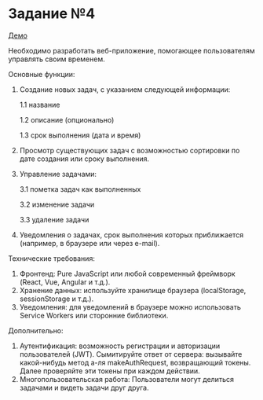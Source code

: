 # Задание №4

[Демо](https://64fd9771866787030417bb49--amazing-jelly-b88c2d.netlify.app/)

Необходимо разработать веб-приложение, помогающее пользователям управлять своим временем.

Основные функции:
1. Создание новых задач, с указанием следующей информации:

    1.1 название 

    1.2 описание (опционально)

    1.3 срок выполнения (дата и время)

2. Просмотр существующих задач с возможностью сортировки по дате создания или сроку выполнения.
3. Управление задачами:

    3.1 пометка задач как выполненных

    3.2 изменение задачи
    
    3.3 удаление задачи

4. Уведомления о задачах, срок выполнения которых приближается (например, в браузере или через e-mail).

Технические требования:

1. Фронтенд: Pure JavaScript или любой современный фреймворк (React, Vue, Angular и т.д.).
2. Хранение данных: используйте хранилище браузера (localStorage, sessionStorage и т.д.).
3. Уведомления: для уведомлений в браузере можно использовать Service Workers или сторонние библиотеки. 

Дополнительно:

1. Аутентификация: возможность регистрации и авторизации пользователей (JWT). Сымитируйте ответ от сервера: вызывайте какой-нибудь метод а-ля makeAuthRequest, возвращающий токены. Далее проверяйте эти токены при каждом действии.
2. Многопользовательская работа: Пользователи могут делиться задачами и видеть задачи друг друга.
